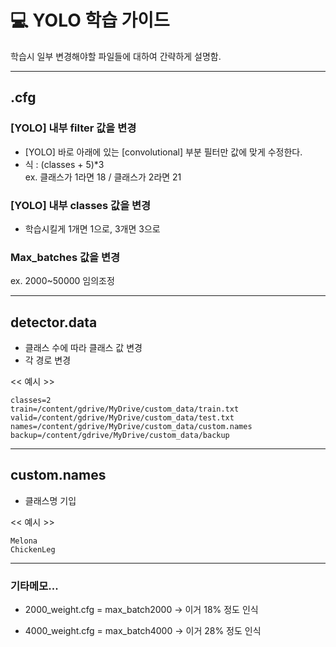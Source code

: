 # 💻 YOLO 학습 가이드

학습시 일부 변경해야할 파일들에 대하여 간략하게 설명함.
<br>


----
## .cfg

### [YOLO] 내부 filter 값을 변경
- [YOLO] 바로 아래에 있는 [convolutional] 부분 필터만 값에 맞게 수정한다.
- 식 : (classes + 5)*3 <br>
ex. 클래스가 1라면 18 / 클래스가 2라면 21

### [YOLO] 내부 classes 값을 변경
- 학습시킬게 1개면 1으로, 3개면 3으로

### Max_batches 값을 변경
ex. 2000~50000 임의조정

---
## detector.data

- 클래스 수에 따라 클래스 값 변경
- 각 경로 변경

<< 예시 >>
```
classes=2
train=/content/gdrive/MyDrive/custom_data/train.txt
valid=/content/gdrive/MyDrive/custom_data/test.txt
names=/content/gdrive/MyDrive/custom_data/custom.names
backup=/content/gdrive/MyDrive/custom_data/backup
```

---
## custom.names

- 클래스명 기입

<< 예시 >>
```
Melona
ChickenLeg
```

---
### 기타메모...

- 2000_weight.cfg = max_batch2000
-> 이거 18% 정도 인식

- 4000_weight.cfg = max_batch4000
-> 이거 28% 정도 인식
